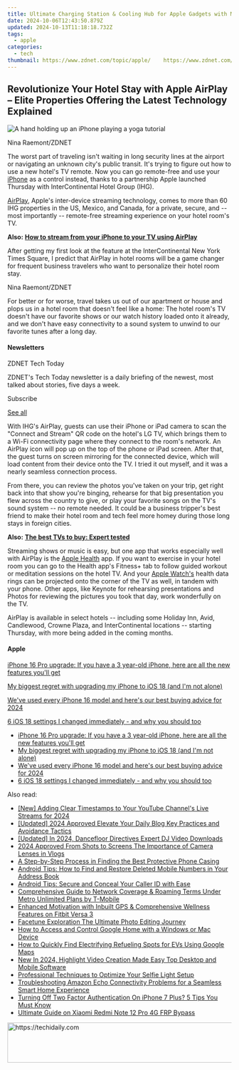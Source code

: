```yaml
---
title: Ultimate Charging Station & Cooling Hub for Apple Gadgets with MagSafe Technology - Reviews by TechExpert
date: 2024-10-06T12:43:50.879Z
updated: 2024-10-13T11:18:18.732Z
tags:
  - apple
categories:
  - tech
thumbnail: https://www.zdnet.com/topic/apple/    https://www.zdnet.com/a/img/resize/325a5166d6efb6589b42d0307f66ea81e698824e/2023/05/15/92bda21b-06ed-4bd2-99d5-3320de4f98e1/img-3633.jpg?width=170&height=96&fit=crop&auto=webp
---
```


## Revolutionize Your Hotel Stay with Apple AirPlay – Elite Properties Offering the Latest Technology Explained

![A hand holding up an iPhone playing a yoga tutorial](https://www.zdnet.com/a/img/resize/0c6777aeeef2e4397bb5c8f97d5769ccf1ed119f/2024/04/18/3bd86689-b7b5-4eac-87d3-d5c8fdbc1698/img-9316.jpg?auto=webp&width=1280)

Nina Raemont/ZDNET

The worst part of traveling isn't waiting in long security lines at the airport or navigating an unknown city's public transit. It's trying to figure out how to use a new hotel's TV remote. Now you can go remote-free and use your [iPhone](https://www.zdnet.com/article/iphone-15-plus-review/) as a control instead, thanks to a partnership Apple launched Thursday with InterContinental Hotel Group (IHG). 

[AirPlay](https://www.zdnet.com/article/how-to-airplay-to-tv/), Apple's inter-device streaming technology, comes to more than 60 IHG properties in the US, Mexico, and Canada, for a private, secure, and -- most importantly -- remote-free streaming experience on your hotel room's TV.

**Also:** [**How to stream from your iPhone to your TV using AirPlay**](https://www.zdnet.com/article/how-to-airplay-to-tv/)

After getting my first look at the feature at the InterContinental New York Times Square, I predict that AirPlay in hotel rooms will be a game changer for frequent business travelers who want to personalize their hotel room stay.

Nina Raemont/ZDNET

For better or for worse, travel takes us out of our apartment or house and plops us in a hotel room that doesn't feel like a home: The hotel room's TV doesn't have our favorite shows or our watch history loaded onto it already, and we don't have easy connectivity to a sound system to unwind to our favorite tunes after a long day. 

#### Newsletters

ZDNET Tech Today

ZDNET's Tech Today newsletter is a daily briefing of the newest, most talked about stories, five days a week.

 Subscribe

[See all](https://www.zdnet.com/newsletters/)

With IHG's AirPlay, guests can use their iPhone or iPad camera to scan the "Connect and Stream" QR code on the hotel's LG TV, which brings them to a Wi-Fi connectivity page where they connect to the room's network. An AirPlay icon will pop up on the top of the phone or iPad screen. After that, the guest turns on screen mirroring for the connected device, which will load content from their device onto the TV. I tried it out myself, and it was a nearly seamless connection process. 

From there, you can review the photos you've taken on your trip, get right back into that show you're binging, rehearse for that big presentation you flew across the country to give, or play your favorite songs on the TV's sound system -- no remote needed. It could be a business tripper's best friend to make their hotel room and tech feel more homey during those long stays in foreign cities. 

**Also:** [**The best TVs to buy: Expert tested**](https://www.zdnet.com/home-and-office/home-entertainment/best-tv/)

Streaming shows or music is easy, but one app that works especially well with AirPlay is the [Apple Health](https://www.zdnet.com/article/10-ways-apple-plans-to-revolutionize-health-tracking-according-to-a-report/) app. If you want to exercise in your hotel room you can go to the Health app's Fitness+ tab to follow guided workout or meditation sessions on the hotel TV. And your [Apple Watch's](https://www.zdnet.com/article/best-apple-watch/) health data rings can be projected onto the corner of the TV as well, in tandem with your phone. Other apps, like Keynote for rehearsing presentations and Photos for reviewing the pictures you took that day, work wonderfully on the TV. 

AirPlay is available in select hotels -- including some Holiday Inn, Avid, Candlewood, Crowne Plaza, and InterContinental locations -- starting Thursday, with more being added in the coming months. 

#### Apple

[iPhone 16 Pro upgrade: If you have a 3 year-old iPhone, here are all the new features you'll get](https://www.zdnet.com/article/iphone-16-pro-and-pro-max-hands-on/ "iPhone 16 Pro upgrade: If you have a 3 year-old iPhone, here are all the new features you'll get")

[My biggest regret with upgrading my iPhone to iOS 18 (and I'm not alone)](https://www.zdnet.com/article/my-biggest-regret-with-upgrading-my-iphone-to-ios-18-and-im-not-alone/ "My biggest regret with upgrading my iPhone to iOS 18 (and I'm not alone)")

[We've used every iPhone 16 model and here's our best buying advice for 2024](https://www.zdnet.com/article/iphone-16-pro-max-buying-advice-2024/ "We've used every iPhone 16 model and here's our best buying advice for 2024")

[6 iOS 18 settings I changed immediately - and why you should too](https://www.zdnet.com/article/6-ios-18-settings-i-changed-immediately-and-why-you-should-too/ "6 iOS 18 settings I changed immediately - and why you should too")

* [iPhone 16 Pro upgrade: If you have a 3 year-old iPhone, here are all the new features you'll get](https://www.zdnet.com/article/iphone-16-pro-and-pro-max-hands-on/ "iPhone 16 Pro upgrade: If you have a 3 year-old iPhone, here are all the new features you'll get")
* [My biggest regret with upgrading my iPhone to iOS 18 (and I'm not alone)](https://www.zdnet.com/article/my-biggest-regret-with-upgrading-my-iphone-to-ios-18-and-im-not-alone/ "My biggest regret with upgrading my iPhone to iOS 18 (and I'm not alone)")
* [We've used every iPhone 16 model and here's our best buying advice for 2024](https://www.zdnet.com/article/iphone-16-pro-max-buying-advice-2024/ "We've used every iPhone 16 model and here's our best buying advice for 2024")
* [6 iOS 18 settings I changed immediately - and why you should too](https://www.zdnet.com/article/6-ios-18-settings-i-changed-immediately-and-why-you-should-too/ "6 iOS 18 settings I changed immediately - and why you should too")

<ins class="adsbygoogle"
     style="display:block"
     data-ad-format="autorelaxed"
     data-ad-client="ca-pub-7571918770474297"
     data-ad-slot="1223367746"></ins>

<ins class="adsbygoogle"
     style="display:block"
     data-ad-client="ca-pub-7571918770474297"
     data-ad-slot="8358498916"
     data-ad-format="auto"
     data-full-width-responsive="true"></ins>

<span class="atpl-alsoreadstyle">Also read:</span>
<div><ul>
<li><a href="https://facebook-record-videos.techidaily.com/new-adding-clear-timestamps-to-your-youtube-channels-live-streams-for-2024/"><u>[New] Adding Clear Timestamps to Your YouTube Channel's Live Streams for 2024</u></a></li>
<li><a href="https://facebook-video-footage.techidaily.com/updated-2024-approved-elevate-your-daily-blog-key-practices-and-avoidance-tactics/"><u>[Updated] 2024 Approved Elevate Your Daily Blog Key Practices and Avoidance Tactics</u></a></li>
<li><a href="https://facebook-record-videos.techidaily.com/updated-in-2024-dancefloor-directives-expert-dj-video-downloads/"><u>[Updated] In 2024, Dancefloor Directives Expert DJ Video Downloads</u></a></li>
<li><a href="https://youtube-stream.techidaily.com/2024-approved-from-shots-to-screens-the-importance-of-camera-lenses-in-vlogs/"><u>2024 Approved From Shots to Screens The Importance of Camera Lenses in Vlogs</u></a></li>
<li><a href="https://techno-recovery.techidaily.com/a-step-by-step-process-in-finding-the-best-protective-phone-casing/"><u>A Step-by-Step Process in Finding the Best Protective Phone Casing</u></a></li>
<li><a href="https://techno-recovery.techidaily.com/android-tips-how-to-find-and-restore-deleted-mobile-numbers-in-your-address-book/"><u>Android Tips: How to Find and Restore Deleted Mobile Numbers in Your Address Book</u></a></li>
<li><a href="https://techno-recovery.techidaily.com/android-tips-secure-and-conceal-your-caller-id-with-ease/"><u>Android Tips: Secure and Conceal Your Caller ID with Ease</u></a></li>
<li><a href="https://techno-recovery.techidaily.com/comprehensive-guide-to-network-coverage-and-roaming-terms-under-metro-unlimited-plans-by-t-mobile/"><u>Comprehensive Guide to Network Coverage & Roaming Terms Under Metro Unlimited Plans by T-Mobile</u></a></li>
<li><a href="https://buynow-help.techidaily.com/enhanced-motivation-with-inbuilt-gps-and-comprehensive-wellness-features-on-fitbit-versa-3/"><u>Enhanced Motivation with Inbuilt GPS & Comprehensive Wellness Features on Fitbit Versa 3</u></a></li>
<li><a href="https://fox-cloud.techidaily.com/facetune-exploration-the-ultimate-photo-editing-journey/"><u>Facetune Exploration The Ultimate Photo Editing Journey</u></a></li>
<li><a href="https://techno-recovery.techidaily.com/how-to-access-and-control-google-home-with-a-windows-or-mac-device/"><u>How to Access and Control Google Home with a Windows or Mac Device</u></a></li>
<li><a href="https://techno-recovery.techidaily.com/how-to-quickly-find-electrifying-refueling-spots-for-evs-using-google-maps/"><u>How to Quickly Find Electrifying Refueling Spots for EVs Using Google Maps</u></a></li>
<li><a href="https://ai-video-apps.techidaily.com/new-in-2024-highlight-video-creation-made-easy-top-desktop-and-mobile-software/"><u>New In 2024, Highlight Video Creation Made Easy Top Desktop and Mobile Software</u></a></li>
<li><a href="https://techno-recovery.techidaily.com/professional-techniques-to-optimize-your-selfie-light-setup/"><u>Professional Techniques to Optimize Your Selfie Light Setup</u></a></li>
<li><a href="https://techno-recovery.techidaily.com/troubleshooting-amazon-echo-connectivity-problems-for-a-seamless-smart-home-experience/"><u>Troubleshooting Amazon Echo Connectivity Problems for a Seamless Smart Home Experience</u></a></li>
<li><a href="https://apple-account.techidaily.com/turning-off-two-factor-authentication-on-iphone-7-plus-5-tips-you-must-know-by-drfone-ios/"><u>Turning Off Two Factor Authentication On iPhone 7 Plus? 5 Tips You Must Know</u></a></li>
<li><a href="https://bypass-frp.techidaily.com/ultimate-guide-on-xiaomi-redmi-note-12-pro-4g-frp-bypass-by-drfone-android/"><u>Ultimate Guide on Xiaomi Redmi Note 12 Pro 4G FRP Bypass</u></a></li>
</ul></div>

<!-- affiliate ads begin -->
<a href="https://ephamedtechinc.pxf.io/c/5597632/2130530/26400" target="_top" id="2130530">
  <img src="//a.impactradius-go.com/display-ad/26400-2130530" border="0" alt="https://techidaily.com" width="728" height="90"/>
</a>
<img height="0" width="0" src="https://ephamedtechinc.pxf.io/i/5597632/2130530/26400" style="position:absolute;visibility:hidden;" border="0" />
<!-- affiliate ads end -->

